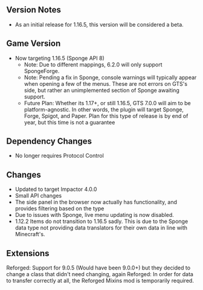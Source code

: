## Version Notes
* As an initial release for 1.16.5, this version will be considered a beta.

## Game Version
* Now targeting 1.16.5 (Sponge API 8)
  * Note: Due to different mappings, 6.2.0 will only support SpongeForge.
  * Note: Pending a fix in Sponge, console warnings will typically appear when opening a few of the menus. These are not
  errors on GTS's side, but rather an unimplemented section of Sponge awaiting support.
  * Future Plan: Whether its 1.17+, or still 1.16.5, GTS 7.0.0 will aim to be platform-agnostic. In other words, the
  plugin will target Sponge, Forge, Spigot, and Paper. Plan for this type of release is by end of year, but this time
  is not a guarantee

## Dependency Changes
* No longer requires Protocol Control

## Changes
* Updated to target Impactor 4.0.0
* Small API changes
* The side panel in the browser now actually has functionality, and provides filtering based on the type
* Due to issues with Sponge, live menu updating is now disabled.
* 1.12.2 Items do not transition to 1.16.5 sadly. This is due to the Sponge data type not providing data translators
for their own data in line with Minecraft's.

## Extensions
Reforged: Support for 9.0.5 (Would have been 9.0.0+) but they decided to change a class that didn't need changing, again
Reforged: In order for data to transfer correctly at all, the Reforged Mixins mod is temporarily required.
